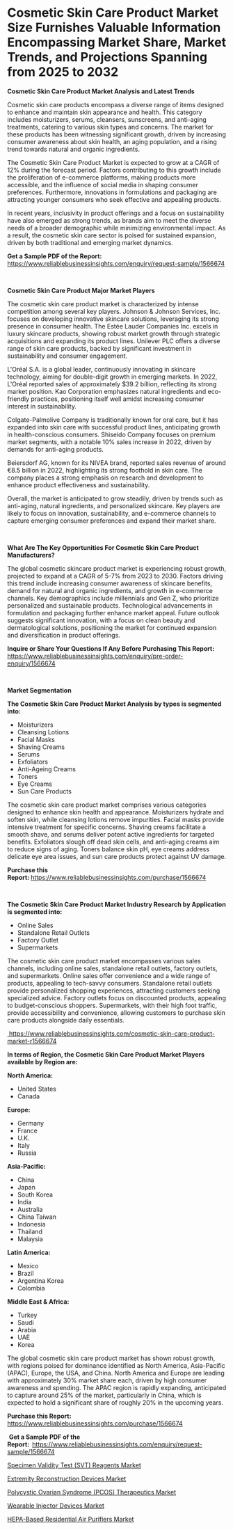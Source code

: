<p><h1>Cosmetic Skin Care Product Market Size Furnishes Valuable Information Encompassing Market Share, Market Trends, and Projections Spanning from 2025 to 2032</h1></p><p><strong>Cosmetic Skin Care Product Market Analysis and Latest Trends</strong></p>
<p><p>Cosmetic skin care products encompass a diverse range of items designed to enhance and maintain skin appearance and health. This category includes moisturizers, serums, cleansers, sunscreens, and anti-aging treatments, catering to various skin types and concerns. The market for these products has been witnessing significant growth, driven by increasing consumer awareness about skin health, an aging population, and a rising trend towards natural and organic ingredients.</p><p>The Cosmetic Skin Care Product Market is expected to grow at a CAGR of 12% during the forecast period. Factors contributing to this growth include the proliferation of e-commerce platforms, making products more accessible, and the influence of social media in shaping consumer preferences. Furthermore, innovations in formulations and packaging are attracting younger consumers who seek effective and appealing products. </p><p>In recent years, inclusivity in product offerings and a focus on sustainability have also emerged as strong trends, as brands aim to meet the diverse needs of a broader demographic while minimizing environmental impact. As a result, the cosmetic skin care sector is poised for sustained expansion, driven by both traditional and emerging market dynamics.</p></p>
<p><strong>Get a Sample PDF of the Report:&nbsp;</strong> <a href="https://www.reliablebusinessinsights.com/enquiry/request-sample/1566674?utm_campaign=84&utm_medium=2&utm_source=Github&utm_content=ia&utm_term=22032025&utm_id=cosmetic-skin-care-product">https://www.reliablebusinessinsights.com/enquiry/request-sample/1566674</a></p>
<p>&nbsp;</p>
<p><strong>Cosmetic Skin Care Product Major Market Players</strong></p>
<p><p>The cosmetic skin care product market is characterized by intense competition among several key players. Johnson & Johnson Services, Inc. focuses on developing innovative skincare solutions, leveraging its strong presence in consumer health. The Estée Lauder Companies Inc. excels in luxury skincare products, showing robust market growth through strategic acquisitions and expanding its product lines. Unilever PLC offers a diverse range of skin care products, backed by significant investment in sustainability and consumer engagement.</p><p>L'Oréal S.A. is a global leader, continuously innovating in skincare technology, aiming for double-digit growth in emerging markets. In 2022, L'Oréal reported sales of approximately $39.2 billion, reflecting its strong market position. Kao Corporation emphasizes natural ingredients and eco-friendly practices, positioning itself well amidst increasing consumer interest in sustainability. </p><p>Colgate-Palmolive Company is traditionally known for oral care, but it has expanded into skin care with successful product lines, anticipating growth in health-conscious consumers. Shiseido Company focuses on premium market segments, with a notable 10% sales increase in 2022, driven by demands for anti-aging products.</p><p>Beiersdorf AG, known for its NIVEA brand, reported sales revenue of around €8.5 billion in 2022, highlighting its strong foothold in skin care. The company places a strong emphasis on research and development to enhance product effectiveness and sustainability.</p><p>Overall, the market is anticipated to grow steadily, driven by trends such as anti-aging, natural ingredients, and personalized skincare. Key players are likely to focus on innovation, sustainability, and e-commerce channels to capture emerging consumer preferences and expand their market share.</p></p>
<p>&nbsp;</p>
<p><strong>What Are The Key Opportunities For Cosmetic Skin Care Product Manufacturers?</strong></p>
<p><p>The global cosmetic skincare product market is experiencing robust growth, projected to expand at a CAGR of 5-7% from 2023 to 2030. Factors driving this trend include increasing consumer awareness of skincare benefits, demand for natural and organic ingredients, and growth in e-commerce channels. Key demographics include millennials and Gen Z, who prioritize personalized and sustainable products. Technological advancements in formulation and packaging further enhance market appeal. Future outlook suggests significant innovation, with a focus on clean beauty and dermatological solutions, positioning the market for continued expansion and diversification in product offerings.</p></p>
<p><strong>Inquire or Share Your Questions If Any Before Purchasing This Report:</strong> <a href="https://www.reliablebusinessinsights.com/enquiry/pre-order-enquiry/1566674?utm_campaign=84&utm_medium=2&utm_source=Github&utm_content=ia&utm_term=22032025&utm_id=cosmetic-skin-care-product">https://www.reliablebusinessinsights.com/enquiry/pre-order-enquiry/1566674</a></p>
<p>&nbsp;</p>
<p><strong>Market Segmentation</strong></p>
<p><strong>The Cosmetic Skin Care Product Market Analysis by types is segmented into:</strong></p>
<p><ul><li>Moisturizers</li><li>Cleansing Lotions</li><li>Facial Masks</li><li>Shaving Creams</li><li>Serums</li><li>Exfoliators</li><li>Anti-Ageing Creams</li><li>Toners</li><li>Eye Creams</li><li>Sun Care Products</li></ul></p>
<p><p>The cosmetic skin care product market comprises various categories designed to enhance skin health and appearance. Moisturizers hydrate and soften skin, while cleansing lotions remove impurities. Facial masks provide intensive treatment for specific concerns. Shaving creams facilitate a smooth shave, and serums deliver potent active ingredients for targeted benefits. Exfoliators slough off dead skin cells, and anti-aging creams aim to reduce signs of aging. Toners balance skin pH, eye creams address delicate eye area issues, and sun care products protect against UV damage.</p></p>
<p><strong>Purchase this Report:&nbsp;</strong><a href="https://www.reliablebusinessinsights.com/purchase/1566674?utm_campaign=84&utm_medium=2&utm_source=Github&utm_content=ia&utm_term=22032025&utm_id=cosmetic-skin-care-product">https://www.reliablebusinessinsights.com/purchase/1566674</a></p>
<p>&nbsp;</p>
<p><strong>The Cosmetic Skin Care Product Market Industry Research by Application is segmented into:</strong></p>
<p><ul><li>Online Sales</li><li>Standalone Retail Outlets</li><li>Factory Outlet</li><li>Supermarkets</li></ul></p>
<p><p>The cosmetic skin care product market encompasses various sales channels, including online sales, standalone retail outlets, factory outlets, and supermarkets. Online sales offer convenience and a wide range of products, appealing to tech-savvy consumers. Standalone retail outlets provide personalized shopping experiences, attracting customers seeking specialized advice. Factory outlets focus on discounted products, appealing to budget-conscious shoppers. Supermarkets, with their high foot traffic, provide accessibility and convenience, allowing customers to purchase skin care products alongside daily essentials.</p></p>
<p><a href="https://www.reliablebusinessinsights.com/cosmetic-skin-care-product-market-r1566674?utm_campaign=84&utm_medium=2&utm_source=Github&utm_content=ia&utm_term=22032025&utm_id=cosmetic-skin-care-product">&nbsp;https://www.reliablebusinessinsights.com/cosmetic-skin-care-product-market-r1566674</a></p>
<p><strong>In terms of Region, the Cosmetic Skin Care Product Market Players available by Region are:</strong></p>
<p>
    <p> <strong> North America: </strong>
        <ul>
            <li>United States</li>
            <li>Canada</li>
        </ul>
        </p> 
    <p> <strong> Europe: </strong>
        <ul>
            <li>Germany</li>
            <li>France</li>
            <li>U.K.</li>
            <li>Italy</li>
            <li>Russia</li>
        </ul>
        </p> 
    <p> <strong> Asia-Pacific: </strong>
        <ul>
            <li>China</li>
            <li>Japan</li>
            <li>South Korea</li>
            <li>India</li>
            <li>Australia</li>
            <li>China Taiwan</li>
            <li>Indonesia</li>
            <li>Thailand</li>
            <li>Malaysia</li>
        </ul>
        </p> 
    <p> <strong> Latin America: </strong>
        <ul>
            <li>Mexico</li>
            <li>Brazil</li>
            <li>Argentina Korea</li>
            <li>Colombia</li>
        </ul>
        </p> 
    <p> <strong> Middle East & Africa: </strong>
        <ul>
            <li>Turkey</li>
            <li>Saudi</li>
            <li>Arabia</li>
            <li>UAE</li>
            <li>Korea</li>
        </ul>
    </p>
    </p>
<p><p>The global cosmetic skin care product market has shown robust growth, with regions poised for dominance identified as North America, Asia-Pacific (APAC), Europe, the USA, and China. North America and Europe are leading with approximately 30% market share each, driven by high consumer awareness and spending. The APAC region is rapidly expanding, anticipated to capture around 25% of the market, particularly in China, which is expected to hold a significant share of roughly 20% in the upcoming years.</p></p>
<p><strong>Purchase this Report: </strong><a href="https://www.reliablebusinessinsights.com/purchase/1566674?utm_campaign=84&utm_medium=2&utm_source=Github&utm_content=ia&utm_term=22032025&utm_id=cosmetic-skin-care-product">https://www.reliablebusinessinsights.com/purchase/1566674</a></p>
<p>&nbsp;<strong>Get a Sample PDF of the Report:&nbsp;&nbsp;</strong><a href="https://www.reliablebusinessinsights.com/enquiry/request-sample/1566674?utm_campaign=84&utm_medium=2&utm_source=Github&utm_content=ia&utm_term=22032025&utm_id=cosmetic-skin-care-product">https://www.reliablebusinessinsights.com/enquiry/request-sample/1566674</a></p>
<p><strong></strong></p>
<p><p><a href="https://github.com/kecixayaab/Market-Research-Report-List-1/blob/main/specimen-validity-test-svt-reagents-market.md?utm_campaign=84&utm_medium=2&utm_source=Github&utm_content=ia&utm_term=22032025&utm_id=cosmetic-skin-care-product">Specimen Validity Test (SVT) Reagents Market</a></p><p><a href="https://github.com/aiamekar/Market-Research-Report-List-1/blob/main/extremity-reconstruction-devices-market.md?utm_campaign=84&utm_medium=2&utm_source=Github&utm_content=ia&utm_term=22032025&utm_id=cosmetic-skin-care-product">Extremity Reconstruction Devices Market</a></p><p><a href="https://github.com/gilerzelko7a/Market-Research-Report-List-1/blob/main/polycystic-ovarian-syndrome-pcos-therapeutics-market.md?utm_campaign=84&utm_medium=2&utm_source=Github&utm_content=ia&utm_term=22032025&utm_id=cosmetic-skin-care-product">Polycystic Ovarian Syndrome (PCOS) Therapeutics Market</a></p><p><a href="https://github.com/nwokechock6s/Market-Research-Report-List-1/blob/main/wearable-injector-devices-market.md?utm_campaign=84&utm_medium=2&utm_source=Github&utm_content=ia&utm_term=22032025&utm_id=cosmetic-skin-care-product">Wearable Injector Devices Market</a></p><p><a href="https://github.com/ummulmzu/Market-Research-Report-List-1/blob/main/hepa-based-residential-air-purifiers-market.md?utm_campaign=84&utm_medium=2&utm_source=Github&utm_content=ia&utm_term=22032025&utm_id=cosmetic-skin-care-product">HEPA-Based Residential Air Purifiers Market</a></p></p>